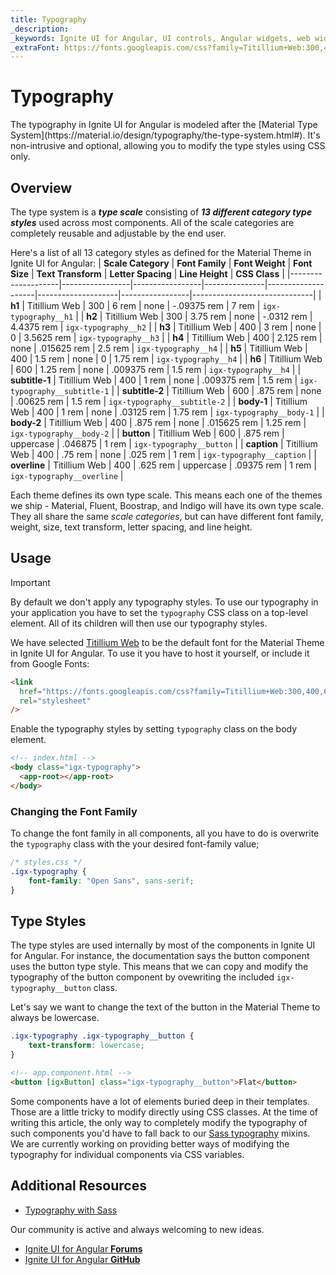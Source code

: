 ```yaml
---
title: Typography
_description:
_keywords: Ignite UI for Angular, UI controls, Angular widgets, web widgets, UI widgets, Angular, Native Angular Components Suite, Native Angular Controls, Native Angular Components Library
_extraFont: https://fonts.googleapis.com/css?family=Titillium+Web:300,400,600,700
---
```


# Typography

<p class="highlight">The typography in Ignite UI for Angular is modeled after the [Material Type System](https://material.io/design/typography/the-type-system.html#). It's non-intrusive and optional, allowing you to modify the type styles using CSS only.</p>
<div class="divider"></div>

## Overview
The type system is a **_type scale_** consisting of **_13 different category type styles_** used across most components. All of the scale categories are completely reusable and adjustable by the end user.

Here's a list of all 13 category styles as defined for the Material Theme in Ignite UI for Angular:
| **Scale Category** | **Font Family** | **Font Weight** | **Font Size** | **Text Transform** | **Letter Spacing** | **Line Height** | **CSS Class**                |
|--------------------|-----------------|-----------------|---------------|--------------------|--------------------|-----------------|------------------------------|
| **h1**             | Titillium Web   | 300             | 6 rem         | none               | -.09375 rem        | 7 rem           | `igx-typography__h1`         |
| **h2**             | Titillium Web   | 300             | 3.75 rem      | none               | -.0312 rem         | 4.4375 rem      | `igx-typography__h2`         |
| **h3**             | Titillium Web   | 400             | 3 rem         | none               | 0                  | 3.5625 rem      | `igx-typography__h3`         |
| **h4**             | Titillium Web   | 400             | 2.125 rem     | none               | .015625 rem        | 2.5 rem         | `igx-typography__h4`         |
| **h5**             | Titillium Web   | 400             | 1.5 rem       | none               | 0                  | 1.75 rem        | `igx-typography__h4`         |
| **h6**             | Titillium Web   | 600             | 1.25 rem      | none               | .009375 rem        | 1.5 rem         | `igx-typography__h4`         |
| **subtitle-1**     | Titillium Web   | 400             | 1 rem         | none               | .009375 rem        | 1.5 rem         | `igx-typography__subtitle-1` |
| **subtitle-2**     | Titillium Web   | 600             | .875 rem      | none               | .00625 rem         | 1.5 rem         | `igx-typography__subtitle-2` |
| **body-1**         | Titillium Web   | 400             | 1 rem         | none               | .03125 rem         | 1.75 rem        | `igx-typography__body-1`     |
| **body-2**         | Titillium Web   | 400             | .875 rem      | none               | .015625 rem        | 1.25 rem        | `igx-typography__body-2`     |
| **button**         | Titillium Web   | 600             | .875 rem      | uppercase          | .046875            | 1 rem           | `igx-typography__button`     |
| **caption**        | Titillium Web   | 400             | .75 rem       | none               | .025 rem           | 1 rem           | `igx-typography__caption`    |
| **overline**       | Titillium Web   | 400             | .625 rem      | uppercase          | .09375 rem         | 1 rem           | `igx-typography__overline`   |

<div class="divider"></div>

Each theme defines its own type scale. This means each one of the themes we ship - Material, Fluent, Boostrap, and Indigo will have its own type scale. They all share the same _scale categories_, but can have different font family, weight, size, text transform, letter spacing, and line height.

## Usage
> [!IMPORTANT]
> By default we don't apply any typography styles. To use our typography in your application you have to set the `typography` CSS class on a top-level element. All of its children will then use our typography styles.

We have selected [Titillium Web](https://fonts.google.com/selection?selection.family=Titillium+Web:300,400,600,700) to be the default font for the Material Theme in Ignite UI for Angular. To use it you have to host it yourself, or include it from Google Fonts:

```html
<link
  href="https://fonts.googleapis.com/css?family=Titillium+Web:300,400,600,700"
  rel="stylesheet"
/>
```

Enable the typography styles by setting `typography` class on the body element.

```html
<!-- index.html -->
<body class="igx-typography">
  <app-root></app-root>
</body>
```

### Changing the Font Family

To change the font family in all components, all you have to do is overwrite the `typography` class with the your desired font-family value;

```css
/* styles.css */
.igx-typography {
    font-family: "Open Sans", sans-serif;
}
```

## Type Styles

The type styles are used internally by most of the components in Ignite UI for Angular. For instance, the documentation says the button component uses the button type style. This means that we can copy and modify the typography of the button component by ovewriting the included `igx-typography__button` class.

Let's say we want to change the text of the button in the Material Theme to always be lowercase.

```css
.igx-typography .igx-typography__button {
    text-transform: lowercase;
}
```

```html
<!-- app.component.html -->
<button [igxButton] class="igx-typography__button">Flat</button>
```

Some components have a lot of elements buried deep in their templates. Those are a little tricky to modify directly using CSS classes. At the time of writing this article, the only way to completely modify the typography of such components you'd have to fall back to our [Sass typography](./sass/typography.md) mixins. We are currently working on providing better ways of modifying the typography for individual components via CSS variables.

<div class="divider"></div>

## Additional Resources

- [Typography with Sass](./sass/typography.md)

<div class="divider--half"></div>
Our community is active and always welcoming to new ideas.

- [Ignite UI for Angular **Forums**](https://www.infragistics.com/community/forums/f/ignite-ui-for-angular)
- [Ignite UI for Angular **GitHub**](https://github.com/IgniteUI/igniteui-angular)
